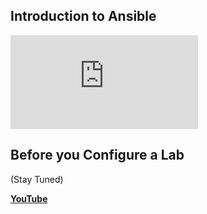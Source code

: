 ## Introduction to Ansible

<div class="videocontainer">
<iframe src="https://www.youtube.com/embed/K4wGqwS2RLw" 
frameborder="0" allow="accelerometer; autoplay; encrypted-media; gyroscope; picture-in-picture" allowfullscreen class="videoiframe"></iframe>
</div>

## Before you Configure a Lab

(Stay Tuned)

**[YouTube](https://www.youtube.com/techbeatly)**